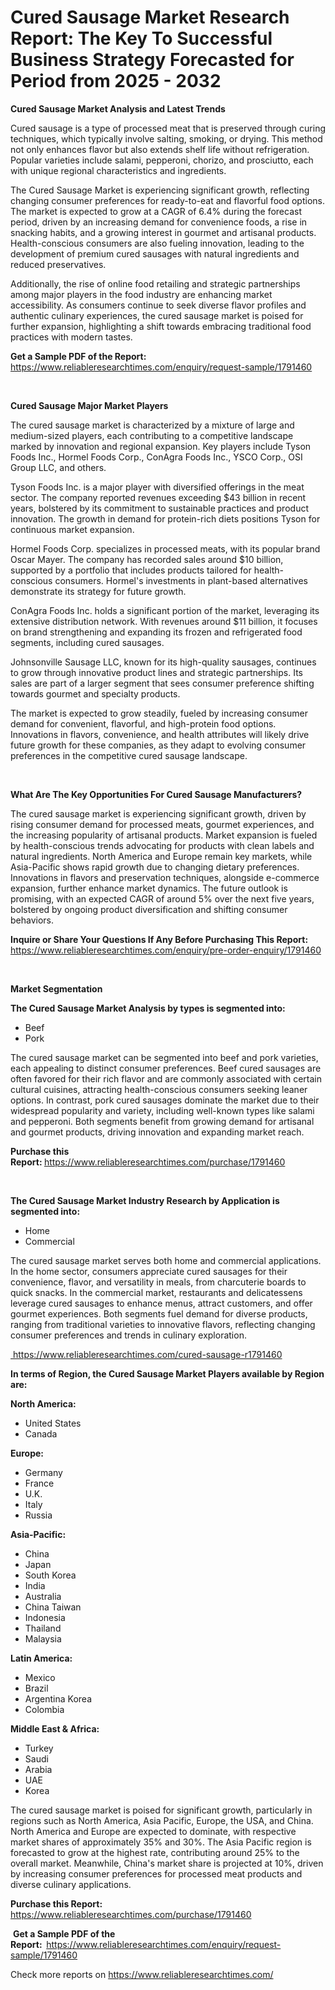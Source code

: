 <p><h1>Cured Sausage Market Research Report: The Key To Successful Business Strategy Forecasted for Period from 2025 - 2032</h1></p><p><strong>Cured Sausage Market Analysis and Latest Trends</strong></p>
<p><p>Cured sausage is a type of processed meat that is preserved through curing techniques, which typically involve salting, smoking, or drying. This method not only enhances flavor but also extends shelf life without refrigeration. Popular varieties include salami, pepperoni, chorizo, and prosciutto, each with unique regional characteristics and ingredients.</p><p>The Cured Sausage Market is experiencing significant growth, reflecting changing consumer preferences for ready-to-eat and flavorful food options. The market is expected to grow at a CAGR of 6.4% during the forecast period, driven by an increasing demand for convenience foods, a rise in snacking habits, and a growing interest in gourmet and artisanal products. Health-conscious consumers are also fueling innovation, leading to the development of premium cured sausages with natural ingredients and reduced preservatives.</p><p>Additionally, the rise of online food retailing and strategic partnerships among major players in the food industry are enhancing market accessibility. As consumers continue to seek diverse flavor profiles and authentic culinary experiences, the cured sausage market is poised for further expansion, highlighting a shift towards embracing traditional food practices with modern tastes.</p></p>
<p><strong>Get a Sample PDF of the Report:&nbsp;</strong> <a href="https://www.reliableresearchtimes.com/enquiry/request-sample/1791460?utm_campaign=2220&utm_medium=2&utm_source=Github&utm_content=ia&utm_term=07042025&utm_id=cured-sausage">https://www.reliableresearchtimes.com/enquiry/request-sample/1791460</a></p>
<p>&nbsp;</p>
<p><strong>Cured Sausage Major Market Players</strong></p>
<p><p>The cured sausage market is characterized by a mixture of large and medium-sized players, each contributing to a competitive landscape marked by innovation and regional expansion. Key players include Tyson Foods Inc., Hormel Foods Corp., ConAgra Foods Inc., YSCO Corp., OSI Group LLC, and others.</p><p>Tyson Foods Inc. is a major player with diversified offerings in the meat sector. The company reported revenues exceeding $43 billion in recent years, bolstered by its commitment to sustainable practices and product innovation. The growth in demand for protein-rich diets positions Tyson for continuous market expansion.</p><p>Hormel Foods Corp. specializes in processed meats, with its popular brand Oscar Mayer. The company has recorded sales around $10 billion, supported by a portfolio that includes products tailored for health-conscious consumers. Hormel's investments in plant-based alternatives demonstrate its strategy for future growth.</p><p>ConAgra Foods Inc. holds a significant portion of the market, leveraging its extensive distribution network. With revenues around $11 billion, it focuses on brand strengthening and expanding its frozen and refrigerated food segments, including cured sausages.</p><p>Johnsonville Sausage LLC, known for its high-quality sausages, continues to grow through innovative product lines and strategic partnerships. Its sales are part of a larger segment that sees consumer preference shifting towards gourmet and specialty products.</p><p>The market is expected to grow steadily, fueled by increasing consumer demand for convenient, flavorful, and high-protein food options. Innovations in flavors, convenience, and health attributes will likely drive future growth for these companies, as they adapt to evolving consumer preferences in the competitive cured sausage landscape.</p></p>
<p>&nbsp;</p>
<p><strong>What Are The Key Opportunities For Cured Sausage Manufacturers?</strong></p>
<p><p>The cured sausage market is experiencing significant growth, driven by rising consumer demand for processed meats, gourmet experiences, and the increasing popularity of artisanal products. Market expansion is fueled by health-conscious trends advocating for products with clean labels and natural ingredients. North America and Europe remain key markets, while Asia-Pacific shows rapid growth due to changing dietary preferences. Innovations in flavors and preservation techniques, alongside e-commerce expansion, further enhance market dynamics. The future outlook is promising, with an expected CAGR of around 5% over the next five years, bolstered by ongoing product diversification and shifting consumer behaviors.</p></p>
<p><strong>Inquire or Share Your Questions If Any Before Purchasing This Report:</strong> <a href="https://www.reliableresearchtimes.com/enquiry/pre-order-enquiry/1791460?utm_campaign=2220&utm_medium=2&utm_source=Github&utm_content=ia&utm_term=07042025&utm_id=cured-sausage">https://www.reliableresearchtimes.com/enquiry/pre-order-enquiry/1791460</a></p>
<p>&nbsp;</p>
<p><strong>Market Segmentation</strong></p>
<p><strong>The Cured Sausage Market Analysis by types is segmented into:</strong></p>
<p><ul><li>Beef</li><li>Pork</li></ul></p>
<p><p>The cured sausage market can be segmented into beef and pork varieties, each appealing to distinct consumer preferences. Beef cured sausages are often favored for their rich flavor and are commonly associated with certain cultural cuisines, attracting health-conscious consumers seeking leaner options. In contrast, pork cured sausages dominate the market due to their widespread popularity and variety, including well-known types like salami and pepperoni. Both segments benefit from growing demand for artisanal and gourmet products, driving innovation and expanding market reach.</p></p>
<p><strong>Purchase this Report:&nbsp;</strong><a href="https://www.reliableresearchtimes.com/purchase/1791460?utm_campaign=2220&utm_medium=2&utm_source=Github&utm_content=ia&utm_term=07042025&utm_id=cured-sausage">https://www.reliableresearchtimes.com/purchase/1791460</a></p>
<p>&nbsp;</p>
<p><strong>The Cured Sausage Market Industry Research by Application is segmented into:</strong></p>
<p><ul><li>Home</li><li>Commercial</li></ul></p>
<p><p>The cured sausage market serves both home and commercial applications. In the home sector, consumers appreciate cured sausages for their convenience, flavor, and versatility in meals, from charcuterie boards to quick snacks. In the commercial market, restaurants and delicatessens leverage cured sausages to enhance menus, attract customers, and offer gourmet experiences. Both segments fuel demand for diverse products, ranging from traditional varieties to innovative flavors, reflecting changing consumer preferences and trends in culinary exploration.</p></p>
<p><a href="https://www.reliableresearchtimes.com/cured-sausage-r1791460?utm_campaign=2220&utm_medium=2&utm_source=Github&utm_content=ia&utm_term=07042025&utm_id=cured-sausage">&nbsp;https://www.reliableresearchtimes.com/cured-sausage-r1791460</a></p>
<p><strong>In terms of Region, the Cured Sausage Market Players available by Region are:</strong></p>
<p>
    <p> <strong> North America: </strong>
        <ul>
            <li>United States</li>
            <li>Canada</li>
        </ul>
        </p> 
    <p> <strong> Europe: </strong>
        <ul>
            <li>Germany</li>
            <li>France</li>
            <li>U.K.</li>
            <li>Italy</li>
            <li>Russia</li>
        </ul>
        </p> 
    <p> <strong> Asia-Pacific: </strong>
        <ul>
            <li>China</li>
            <li>Japan</li>
            <li>South Korea</li>
            <li>India</li>
            <li>Australia</li>
            <li>China Taiwan</li>
            <li>Indonesia</li>
            <li>Thailand</li>
            <li>Malaysia</li>
        </ul>
        </p> 
    <p> <strong> Latin America: </strong>
        <ul>
            <li>Mexico</li>
            <li>Brazil</li>
            <li>Argentina Korea</li>
            <li>Colombia</li>
        </ul>
        </p> 
    <p> <strong> Middle East & Africa: </strong>
        <ul>
            <li>Turkey</li>
            <li>Saudi</li>
            <li>Arabia</li>
            <li>UAE</li>
            <li>Korea</li>
        </ul>
    </p>
    </p>
<p><p>The cured sausage market is poised for significant growth, particularly in regions such as North America, Asia Pacific, Europe, the USA, and China. North America and Europe are expected to dominate, with respective market shares of approximately 35% and 30%. The Asia Pacific region is forecasted to grow at the highest rate, contributing around 25% to the overall market. Meanwhile, China's market share is projected at 10%, driven by increasing consumer preferences for processed meat products and diverse culinary applications.</p></p>
<p><strong>Purchase this Report: </strong><a href="https://www.reliableresearchtimes.com/purchase/1791460?utm_campaign=2220&utm_medium=2&utm_source=Github&utm_content=ia&utm_term=07042025&utm_id=cured-sausage">https://www.reliableresearchtimes.com/purchase/1791460</a></p>
<p>&nbsp;<strong>Get a Sample PDF of the Report:&nbsp;&nbsp;</strong><a href="https://www.reliableresearchtimes.com/enquiry/request-sample/1791460?utm_campaign=2220&utm_medium=2&utm_source=Github&utm_content=ia&utm_term=07042025&utm_id=cured-sausage">https://www.reliableresearchtimes.com/enquiry/request-sample/1791460</a></p>
<p><strong></strong></p>
<p>Check more reports on <a href="https://www.reliableresearchtimes.com/?utm_campaign=2220&utm_medium=2&utm_source=Github&utm_content=ia&utm_term=07042025&utm_id=cured-sausage">https://www.reliableresearchtimes.com/</a></p>
